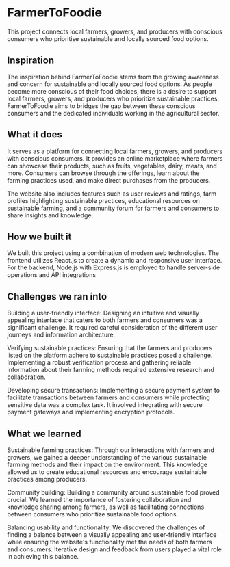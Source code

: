 # FarmerToFoodie
This project connects local farmers, growers, and producers with conscious consumers who prioritise sustainable and locally sourced food options.

## Inspiration
The inspiration behind FarmerToFoodie stems from the growing awareness and concern for sustainable and locally sourced food options. As people become more conscious of their food choices, there is a desire to support local farmers, growers, and producers who prioritize sustainable practices. FarmerToFoodie aims to bridges the gap between these conscious consumers and the dedicated individuals working in the agricultural sector.

## What it does

It serves as a platform for connecting local farmers, growers, and producers with conscious consumers. It provides an online marketplace where farmers can showcase their products, such as fruits, vegetables, dairy, meats, and more. Consumers can browse through the offerings, learn about the farming practices used, and make direct purchases from the producers.

The website also includes features such as user reviews and ratings, farm profiles highlighting sustainable practices, educational resources on sustainable farming, and a community forum for farmers and consumers to share insights and knowledge.

## How we built it
We built this project using a combination of modern web technologies. The frontend utilizes React.js to create a dynamic and responsive user interface. For the backend, Node.js with Express.js is employed to handle server-side operations and API integrations

## Challenges we ran into
Building a user-friendly interface: Designing an intuitive and visually appealing interface that caters to both farmers and consumers was a significant challenge. It required careful consideration of the different user journeys and information architecture.

Verifying sustainable practices: Ensuring that the farmers and producers listed on the platform adhere to sustainable practices posed a challenge. Implementing a robust verification process and gathering reliable information about their farming methods required extensive research and collaboration.

Developing secure transactions: Implementing a secure payment system to facilitate transactions between farmers and consumers while protecting sensitive data was a complex task. It involved integrating with secure payment gateways and implementing encryption protocols.

## What we learned

Sustainable farming practices: Through our interactions with farmers and growers, we gained a deeper understanding of the various sustainable farming methods and their impact on the environment. This knowledge allowed us to create educational resources and encourage sustainable practices among producers.

Community building: Building a community around sustainable food proved crucial. We learned the importance of fostering collaboration and knowledge sharing among farmers, as well as facilitating connections between consumers who prioritize sustainable food options.

Balancing usability and functionality: We discovered the challenges of finding a balance between a visually appealing and user-friendly interface while ensuring the website's functionality met the needs of both farmers and consumers. Iterative design and feedback from users played a vital role in achieving this balance.
